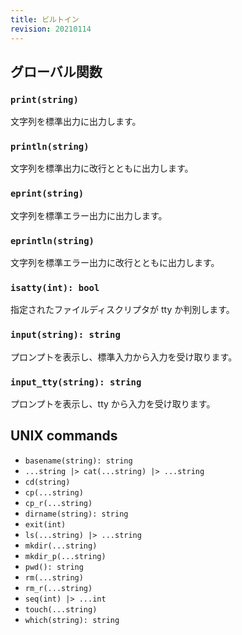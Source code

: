 ```yaml
---
title: ビルトイン
revision: 20210114
---
```


<wip></wip>

## グローバル関数

### `print(string)`

文字列を標準出力に出力します。

### `println(string)`

文字列を標準出力に改行とともに出力します。

### `eprint(string)`

文字列を標準エラー出力に出力します。

### `eprintln(string)`

文字列を標準エラー出力に改行とともに出力します。

### `isatty(int): bool`

指定されたファイルディスクリプタが tty か判別します。

### `input(string): string`

プロンプトを表示し、標準入力から入力を受け取ります。

### `input_tty(string): string`

プロンプトを表示し、tty から入力を受け取ります。

## UNIX commands

- `basename(string): string`
- `...string |> cat(...string) |> ...string`
- `cd(string)`
- `cp(...string)`
- `cp_r(...string)`
- `dirname(string): string`
- `exit(int)`
- `ls(...string) |> ...string`
- `mkdir(...string)`
- `mkdir_p(...string)`
- `pwd(): string`
- `rm(...string)`
- `rm_r(...string)`
- `seq(int) |> ...int`
- `touch(...string)`
- `which(string): string`
